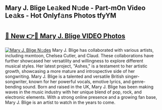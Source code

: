 ## Mary J. Blige Le𝚊ked N𝚞de - Part-mOn Video Le𝚊ks - Hot Onlyf𝚊ns Photos tfyYM

# <h2><a href="http://ab6994.deff.icu/?id=Mary+J.+Blige">🔗 New 👉🔴 Mary J. Blige VIDEO Photos</a></h2>

[![Mary J. Blige N𝚞des](https://i.imgur.com/rIISA9y.gif)](http://ab6994.deff.icu/?id=Mary+J.+Blige)
Mary J. Blige has collaborated with various artists, including mxmtoon, Chelsea Cutler, and Claud. These collaborations have further showcased her versatility and willingness to explore different musical styles. Her latest project, "Ashes," is a testament to her artistic growth, showcasing a more mature and introspective side of her songwriting. Mary J. Blige is a talented and versatile British singer-songwriter, known for her powerful vocals, emotive lyrics, and genre-bending sound. Born and raised in the UK, Mary J. Blige has been making waves in the music industry with her unique blend of pop, rock, and electronic elements. With a strong online presence and a growing fan base, Mary J. Blige is an artist to watch in the years to come.
